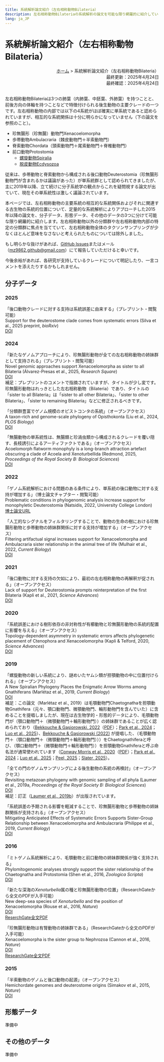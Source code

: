 ```yaml
---
title: 系統解析論文紹介（左右相称動物Bilateria）
description: 左右相称動物Bilateriaの系統解析の論文を可能な限り網羅的に紹介しています
lang: ja_JP
---
```


# 系統解析論文紹介（左右相称動物Bilateria）
<div style="text-align: right;">
  <span><a href="../">ホーム</a> &gt; 系統解析論文紹介（左右相称動物Bilateria）</span>
</div>
<div style="text-align: right;">最終更新：2025年4月24日</div>
<div style="text-align: right;">最終確認：2025年4月24日</div><br>

左右相称動物Bilateriaは3つの肺葉（内肺葉、中胚葉、外肺葉）を持つことと、前後方向の体軸を持つことなどで特徴付けられる後生動物の主要クレードの一つです。左右相称動物の内部では以下の4系統がほぼ確実に単系統であると認められていますが、相互的な系統関係は十分に明らかになっていません（下の論文を参照のこと）。

- 珍無腸形（珍無腸）動物門Xenacoelomorpha
- 歩帯動物Ambulacraria（棘皮動物門＋半索動物門）
- 脊索動物Chordata（頭索動物門＋尾索動物門＋脊椎動物門）
- 前口動物Protostomia
  - [螺旋動物Spiralia](spiralia.md)
  - [脱皮動物Ecdysozoa](ecdysozoa.md)

従来は、歩帯動物と脊索動物から構成される後口動物Deuterostomia（珍無腸形動物門が含まれるかは議論があった）が単系統群として認められてきましたが、主に2019年以降、立て続けに分子系統学の観点からこれを疑問視する論文が出ていて、現在その単系統性は激しく議論されています。

本ページでは、左右相称動物の主要系統の相互的な系統関係およびそれに関連する古生物の系統的位置について、定量的な系統解析によりアプローチした2015年以降の論文を、分子データ、形態データ、その他のデータの3つに分けて可能な限り網羅的に紹介します。左右相称動物以外の分類群や左右相称動物内部の特定の分類群に焦点を当てていて、左右相称動物全体のタクソンサンプリングが少なくほとんど意味をなさないと考えられたものについては除外しました。

もし明らかな抜けがあれば、[GitHub Issues](https://github.com/MZ9862/metazoo-jp/issues)またはメール（<mz9862.github@gmail.com>）にて報告していただけると幸いです。

今後余裕があれば、各研究が支持しているクレードについて明記したり、一言コメントを添えたりするかもしれません。

## 分子データ
### 2025
「後口動物クレードに対する支持は系統誤差に由来する」（プレプリント・閲覧可能）  
Support for the deuterostome clade comes from systematic errors (Silva et al., 2025 preprint, *bioRxiv*)  
[DOI](https://doi.org/10.1101/2025.01.13.632777)

### 2024
「新たなゲノムアプローチにより、珍無腸形動物が全ての左右相称動物の姉妹群として支持される」（プレプリント・閲覧可能）  
Novel genomic approaches support Xenacoelomorpha as sister to all Bilateria (Álvarez-Presas et al., 2025, *Research Square*)  
[DOI](https://doi.org/10.21203/rs.3.rs-5529390/v1)  
補足：プレプリントのコメントで指摘されていますが、タイトルが少し変です。珍無腸形動物はれっきとした左右相称動物（Bilateria）であり、タイトルの「sister to all Bilateria」は「sister to all other Bilateria」、「sister to other Bilateria」、「sister to remaining Bilateria」などに修正されるべきです。

「分類群豊富でゲノム規模のオピストコンタの系統」（オープンアクセス）  
A taxon-rich and genome-scale phylogeny of Opisthokonta (Liu et al., 2024, *PLOS Biology*)  
[DOI](https://doi.org/10.1371/journal.pbio.3002794)

「無腸動物の単系統性は、無腸類と珍渦虫類から構成されるクレードを覆い隠す、長枝誘引によるアーティファクトである」（オープンアクセス）  
Acoelomorph flatworm monophyly is a long-branch attraction artefact obscuring a clade of Acoela and Xenoturbellida (Redmond, 2025, *Proceedings of the Royal Society B: Biological Sciences*)  
[DOI](https://doi.org/10.1098/rspb.2024.0329)

### 2022
「ゲノム系統解析における問題のある条件により、単系統の後口動物に対する支持が増加する」（博士論文チャプター・閲覧可能）  
Problematic conditions in phylogenomic analysis increase support for monophyletic Deuterostomia (Natsidis, 2022, University College London)  
[博士論文URL](https://discovery.ucl.ac.uk/id/eprint/10148450/)

「人工的なシグナルをフィルタリングすることで、動物の生命の樹における珍無腸形動物と歩帯動物の姉妹群関係に対する支持が増加する」（オープンアクセス）  
Filtering artifactual signal increases support for Xenacoelomorpha and Ambulacraria sister relationship in the animal tree of life (Mulhair et al., 2022, *Current Biology*)  
[DOI](https://doi.org/10.1016/j.cub.2022.10.036)

### 2021
「後口動物に対する支持の欠如により、最初の左右相称動物の再解釈が促される」（オープンアクセス）  
Lack of support for Deuterostomia prompts reinterpretation of the first Bilateria (Kapli et al., 2021, *Science Advances*)  
[DOI](https://doi.org/10.1126/sciadv.abe2741)

### 2020
「系統誤差における樹形依存の非対称性が有櫛動物と珍無腸形動物の系統的配置に影響を与える」（オープンアクセス）  
Topology-dependent asymmetry in systematic errors affects phylogenetic placement of Ctenophora and Xenacoelomorpha (Kapli & Telford, 2020, *Science Advances*)  
[DOI](https://doi.org/10.1126/sciadv.abc5162)

### 2019
「螺旋動物の新しい系統により、謎めいたヤムシ類が担顎動物の中に位置付けられる」（オープンアクセス）  
A New Spiralian Phylogeny Places the Enigmatic Arrow Worms among Gnathiferans (Marlétaz et al., 2019, *Current Biology*)  
[DOI](https://doi.org/10.1016/j.cub.2018.11.042)  
補足：この論文（Marlétaz et al., 2019）は毛顎動物門Chaetognathaを担顎動物Gnathifera（元々、顎口動物門、微顎動物門、輪形動物門を含んでいた）に含めることを提唱しましたが、現在は古生物学的・形態的データにより、毛顎動物門が（顎口動物門＋（微顎動物門＋輪形動物門））の姉妹群であることが広く認められており（[Bekkouche & Gąsiorowski, 2022](https://doi.org/10.1080/14772019.2022.2109217)（[PDF](https://hal.science/hal-03828531/)）；[Park et al., 2024](https://doi.org/10.1126/sciadv.adi6678)；[Luo et al., 2025](https://doi.org/10.1038/s41586-025-08830-5)）、[Bekkouche & Gąsiorowski (2022)](https://doi.org/10.1080/14772019.2022.2109217) が提唱した、（毛顎動物門＋（顎口動物門＋（微顎動物門＋輪形動物門）））をChaetognathiferaと呼び、（顎口動物門＋（微顎動物門＋輪形動物門））を担顎動物Gnathiferaと呼ぶ命名法が通常使われています（[Conway Morris et al., 2020](https://doi.org/10.1017/jpa.2020.4)（[PDF](https://www.researchgate.net/publication/337797542_A_possible_Cambrian_stem-group_gnathiferan-chaetognath_from_the_Weeks_Formation_Miaolingian_of_Utah)）；[Park et al., 2024](https://doi.org/10.1126/sciadv.adi6678)；[Luo et al., 2025](https://doi.org/10.1038/s41586-025-08830-5)；[Peel, 2025](https://doi.org/10.1080/03115518.2025.2455702)；[Slater, 2025](https://doi.org/10.1098/rspb.2024.2386)）。

「全ての門のゲノムサンプリングによる後生動物の系統の再検討」（オープンアクセス）  
Revisiting metazoan phylogeny with genomic sampling of all phyla (Laumer et al., 2019a, *Proceedings of the Royal Society B: Biological Sciences*)  
[DOI](https://doi.org/10.1098/rspb.2019.0831)  
補足：訂正（[Laumer et al., 2019b](https://doi.org/10.1098/rspb.2019.1941)）が出版されています。

「系統誤差の予期される影響を軽減することで、珍無腸形動物と歩帯動物の姉妹群関係が支持される」（オープンアクセス）  
Mitigating Anticipated Effects of Systematic Errors Supports Sister-Group Relationship between Xenacoelomorpha and Ambulacraria (Philippe et al., 2019, *Current Biology*)  
[DOI](https://doi.org/10.1016/j.cub.2019.04.009)

### 2016
「ミトゲノム系統解析により、毛顎動物と前口動物の姉妹群関係が強く支持される」  
Phylomitogenomic analyses strongly support the sister relationship of the Chaetognatha and Protostomia (Shen et al., 2016, *Zoologica Scripta*)  
[DOI](https://doi.org/10.1111/zsc.12140)

「新たな深海の*Xenoturbella*属の種と珍無腸形動物の位置」（ResearchGateから全文のPDFが入手可能）  
New deep-sea species of *Xenoturbella* and the position of Xenacoelomorpha (Rouse et al., 2016, *Nature*)  
[DOI](https://doi.org/10.1038/nature16545)  
[ReserchGate全文PDF](https://www.researchgate.net/publication/292943400_New_deep-sea_species_of_Xenoturbella_and_the_position_of_Xenacoelomorpha)

「珍無腸形動物は有腎動物の姉妹群である」（ResearchGateから全文のPDFが入手可能）  
Xenacoelomorpha is the sister group to Nephrozoa (Cannon et al., 2016, *Nature*)  
[DOI](https://doi.org/10.1038/nature16520)  
[ResearchGate全文PDF](https://www.researchgate.net/publication/292944562_Xenacoelomorpha_is_the_sister_group_to_Nephrozoa)

### 2015
「半索動物のゲノムと後口動物の起源」（オープンアクセス）  
Hemichordate genomes and deuterostome origins (Simakov et al., 2015, *Nature*)  
[DOI](https://doi.org/10.1038/nature16150)

## 形態データ
準備中

## その他のデータ
準備中
